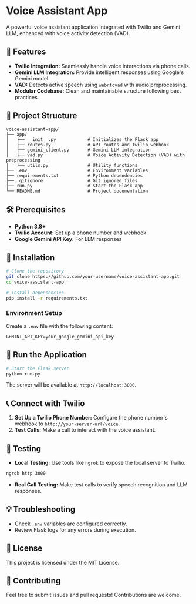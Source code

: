 # Voice Assistant App

A powerful voice assistant application integrated with Twilio and Gemini LLM, enhanced with voice activity detection (VAD).

## 🚀 Features
- **Twilio Integration:** Seamlessly handle voice interactions via phone calls.
- **Gemini LLM Integration:** Provide intelligent responses using Google's Gemini model.
- **VAD:** Detects active speech using `webrtcvad` with audio preprocessing.
- **Modular Codebase:** Clean and maintainable structure following best practices.

## 📂 Project Structure
```
voice-assistant-app/
├── app/
│   ├── __init__.py            # Initializes the Flask app
│   ├── routes.py              # API routes and Twilio webhook
│   ├── gemini_client.py       # Gemini LLM integration
│   ├── vad.py                 # Voice Activity Detection (VAD) with preprocessing
│   └── utils.py               # Utility functions
├── .env                       # Environment variables
├── requirements.txt           # Python dependencies
├── .gitignore                 # Git ignored files
├── run.py                     # Start the Flask app
└── README.md                  # Project documentation
```

## 🛠️ Prerequisites
- **Python 3.8+**
- **Twilio Account:** Set up a phone number and webhook
- **Google Gemini API Key:** For LLM responses


## 🚧 Installation
```sh
# Clone the repository
git clone https://github.com/your-username/voice-assistant-app.git
cd voice-assistant-app

# Install dependencies
pip install -r requirements.txt
```

### Environment Setup
Create a `.env` file with the following content:
```env
GEMINI_API_KEY=your_google_gemini_api_key
```

## 🚀 Run the Application
```sh
# Start the Flask server
python run.py
```
The server will be available at `http://localhost:3000`.

## 📞 Connect with Twilio
1. **Set Up a Twilio Phone Number:** Configure the phone number's webhook to `http://your-server-url/voice`.
2. **Test Calls:** Make a call to interact with the voice assistant.

## 🧪 Testing
- **Local Testing:** Use tools like `ngrok` to expose the local server to Twilio.
```sh
ngrok http 3000
```
- **Real Call Testing:** Make test calls to verify speech recognition and LLM responses.

## 💡 Troubleshooting
- Check `.env` variables are configured correctly.
- Review Flask logs for any errors during execution.

## 📜 License
This project is licensed under the MIT License.

## 🤝 Contributing
Feel free to submit issues and pull requests! Contributions are welcome.

